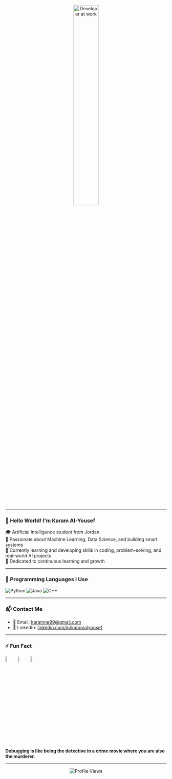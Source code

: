 <div align="center">
  


<br><br>

<img src="https://github.com/SP-XD/SP-XD/blob/main/images/dev-working_rounded.gif?raw=true" width="40%" alt="Developer at work" />

</div>

---

### 👋 Hello World! I'm **Karam Al-Yousef**  
🎓 Artificial Intelligence student from Jordan  
🧠 Passionate about Machine Learning, Data Science, and building smart systems  
🔭 Currently learning and developing skills in coding, problem-solving, and real-world AI projects  
🎯 Dedicated to continuous learning and growth

---

### 🚀 Programming Languages I Use

![Python](https://img.shields.io/badge/-Python-FFD43B?style=flat&logo=python&logoColor=darkgreen)
![Java](https://img.shields.io/badge/-Java-ED8B00?style=flat&logo=java&logoColor=white)
![C++](https://img.shields.io/badge/-C++-00599C?style=flat&logo=c%2B%2B&logoColor=white)

---

### 📬 Contact Me

- 📧 Email: karamne99@gmail.com  
- 💼 LinkedIn: [linkedin.com/in/karamalyousef](https://www.linkedin.com/in/karamalyousef)

---

### ⚡ Fun Fact

<img src="https://raw.githubusercontent.com/Tarikul-Islam-Anik/Animated-Fluent-Emojis/master/Emojis/Smilies/Face%20with%20Spiral%20Eyes.png" width="7%" alt="Broken system!"/>
<img src="https://raw.githubusercontent.com/Tarikul-Islam-Anik/Animated-Fluent-Emojis/master/Emojis/Smilies/Relieved%20Face.png" width="7%" alt="It's working!"/>
<img src="https://raw.githubusercontent.com/Tarikul-Islam-Anik/Animated-Fluent-Emojis/master/Emojis/Smilies/Astonished%20Face.png" width="7%" alt="Mystery success!"/>

**Debugging is like being the detective in a crime movie where you are also the murderer.**

---

<div align="center">
  
![Profile Views](https://komarev.com/ghpvc/?username=karamalyousef&style=flat&color=orange&label=PROFILE+VIEWS)

</div>
